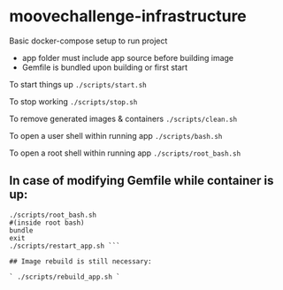 # moovechallenge-infrastructure

Basic docker-compose setup to run project

* app folder must include app source before building image
* Gemfile is bundled upon building or first start

To start things up
` ./scripts/start.sh `

To stop working
` ./scripts/stop.sh `

To remove generated images & containers
` ./scripts/clean.sh `

To open a user shell within running app
` ./scripts/bash.sh `

To open a root shell within running app
` ./scripts/root_bash.sh `

## In case of modifying Gemfile while container is up:

```
./scripts/root_bash.sh
#(inside root bash)
bundle
exit
./scripts/restart_app.sh ```

## Image rebuild is still necessary:

` ./scripts/rebuild_app.sh `

